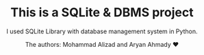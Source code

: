 <div align='center'>
  <h1>This is a SQLite & DBMS project</h1>
  <p>I used SQLite Library with database management system in Python. </p>
  <figcaption>
   The authors: Mohammad Alizad and Aryan Ahmady &#10084;
  </figcaption>
</div>
